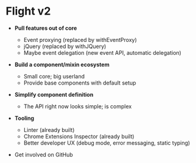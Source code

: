 # Flight v2

- **Pull features out of core**
    - Event proxying (replaced by withEventProxy)
    - jQuery (replaced by withJQuery)
    - Maybe event delegation (new event API, automatic delegation)


- **Build a component/mixin ecosystem**
    - Small core; big userland
    - Provide base components with default setup


- **Simplify component definition**
    - The API right now looks simple; is complex


- **Tooling**
    - Linter (already built)
    - Chrome Extensions Inspector (already built)
    - Better developer UX (debug mode, error messaging, static typing)


- Get involved on GitHub
